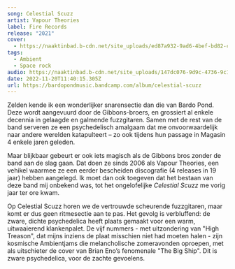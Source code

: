 ```yaml
---
song: Celestial Scuzz
artist: Vapour Theories
label: Fire Records
release: "2021"
cover:
  - https://naaktinbad.b-cdn.net/site_uploads/ed87a932-9ad6-4bef-bd82-c18ecaf652dc.jpg
tags:
  - Ambient
  - Space rock
audio: https://naaktinbad.b-cdn.net/site_uploads/147dc076-9d9c-4736-9c16-af3e6860ff52.mp3
date: 2022-11-20T11:40:15.305Z
url: https://bardopondmusic.bandcamp.com/album/celestial-scuzz
---
```

Zelden kende ik een wonderlijker snarensectie dan die van Bardo Pond. Deze wordt aangevuurd door de Gibbons-broers, en grossiert al enkele decennia in gelaagde en galmende fuzzgitaren. Samen met de rest van de band serveren ze een psychedelisch amalgaam dat me onvoorwaardelijk naar andere werelden katapulteert – zo ook tijdens hun passage in Magasin 4 enkele jaren geleden.

Maar blijkbaar gebeurt er ook iets magisch als de Gibbons bros zonder de band aan de slag gaan. Dat doen ze sinds 2006 als Vapour Theories, een vehikel waarmee ze een eerder bescheiden discografie (4 releases in 19 jaar) hebben aangelegd. Ik moet dan ook toegeven dat het bestaan van deze band mij onbekend was, tot het ongelofelijke *Celestial Scuzz* me vorig jaar ter ore kwam.

Op Celestial Scuzz horen we de vertrouwde scheurende fuzzgitaren, maar komt er dus geen ritmesectie aan te pas. Het gevolg is verbluffend: de zware, dichte psychedelica heeft plaats gemaakt voor een warm, uitwaaierend klankenpalet. De vijf nummers - met uitzondering van "High Treason", dat mijns inziens de plaat misschien niet had moeten halen - zijn kosmische Ambientjams die melancholische zomeravonden oproepen, met als uitschieter de cover van Brian Eno’s fenomenale "The Big Ship". Dit is zware psychedelica, voor de zachte gevoelens.